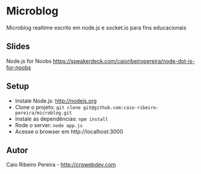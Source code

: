 # Microblog
Microblog realtime escrito em node.js e socket.io para fins educacionais

## Slides

Node.js for Noobs https://speakerdeck.com/caioribeiropereira/node-dot-js-for-noobs

## Setup
* Instale Node.js: http://nodejs.org
* Clone o projeto: `git clone git@github.com:caio-ribeiro-pereira/microblog.git`
* Instale as dependências: `npm install`
* Rode o server: `node app.js`
* Acesse o browser em http://localhost:3000

## Autor
Caio Ribeiro Pereira - http://crpwebdev.com
